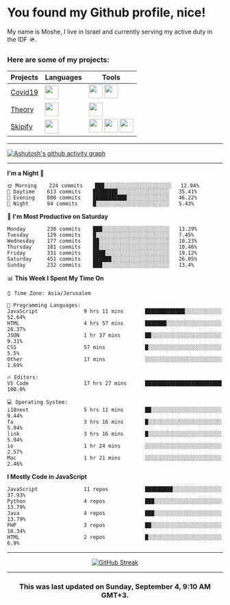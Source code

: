 <h1>You found my Github profile, nice!</h1>
<p>
    My name is Moshe, I live in Israel and currently serving my active duty in the IDF 🪖.
</p>

<h3>Here are some of my projects:</h3>

| Projects                                          | Languages                                                                                   | Tools                                                                                                                                                                                                                                                                       |
| ------------------------------------------------- | ------------------------------------------------------------------------------------------- | --------------------------------------------------------------------------------------------------------------------------------------------------------------------------------------------------------------------------------------------------------------------------- |
| [Covid19](https://github.com/jewishmoses/covid19) | <img height="32" width="32" src="https://unpkg.com/simple-icons@v6/icons/php.svg" />        | <img height="32" width="32" src="https://unpkg.com/simple-icons@v6/icons/laravel.svg" /> <img height="32" width="32" src="https://unpkg.com/simple-icons@v6/icons/livewire.svg" />                                                                                          |
| [Theory](https://github.com/jewishmoses/theory)   | <img height="32" width="32" src="https://unpkg.com/simple-icons@v6/icons/python.svg" />     | <img height="32" width="32" src="https://unpkg.com/simple-icons@v6/icons/django.svg" />                                                                                                                                                                                     |
| [Skipify](https://github.com/jewishmoses/skipify) | <img height="32" width="32" src="https://unpkg.com/simple-icons@v6/icons/javascript.svg" /> | <img height="32" width="32" src="https://unpkg.com/simple-icons@v6/icons/sqlite.svg" /> <img height="32" width="32" src="https://unpkg.com/simple-icons@v6/icons/sequelize.svg" /> <img height="32" width="32" src="https://unpkg.com/simple-icons@v6/icons/express.svg" /> |

<hr />

[![Ashutosh's github activity graph](https://activity-graph.herokuapp.com/graph?username=jewishmoses&theme=github&bg_color=fff&line=216e39&color=000&point=000)](https://github.com/jewishmoses/github-readme-activity-graph)

<hr />

<!--START_SECTION:waka-->
**I'm a Night 🦉** 

```text
🌞 Morning    224 commits    ███░░░░░░░░░░░░░░░░░░░░░░   12.94% 
🌆 Daytime    613 commits    ████████░░░░░░░░░░░░░░░░░   35.41% 
🌃 Evening    800 commits    ███████████░░░░░░░░░░░░░░   46.22% 
🌙 Night      94 commits     █░░░░░░░░░░░░░░░░░░░░░░░░   5.43%

```
📅 **I'm Most Productive on Saturday** 

```text
Monday       230 commits    ███░░░░░░░░░░░░░░░░░░░░░░   13.29% 
Tuesday      129 commits    █░░░░░░░░░░░░░░░░░░░░░░░░   7.45% 
Wednesday    177 commits    ██░░░░░░░░░░░░░░░░░░░░░░░   10.23% 
Thursday     181 commits    ██░░░░░░░░░░░░░░░░░░░░░░░   10.46% 
Friday       331 commits    ████░░░░░░░░░░░░░░░░░░░░░   19.12% 
Saturday     451 commits    ██████░░░░░░░░░░░░░░░░░░░   26.05% 
Sunday       232 commits    ███░░░░░░░░░░░░░░░░░░░░░░   13.4%

```


📊 **This Week I Spent My Time On** 

```text
⌚︎ Time Zone: Asia/Jerusalem

💬 Programming Languages: 
JavaScript               9 hrs 11 mins       █████████████░░░░░░░░░░░░   52.64% 
HTML                     4 hrs 57 mins       ███████░░░░░░░░░░░░░░░░░░   28.37% 
JSON                     1 hr 37 mins        ██░░░░░░░░░░░░░░░░░░░░░░░   9.31% 
CSS                      57 mins             █░░░░░░░░░░░░░░░░░░░░░░░░   5.5% 
Other                    17 mins             ░░░░░░░░░░░░░░░░░░░░░░░░░   1.69%

🔥 Editors: 
VS Code                  17 hrs 27 mins      █████████████████████████   100.0%

💻 Operating System: 
i18next                  5 hrs 11 mins       ██░░░░░░░░░░░░░░░░░░░░░░░   9.44% 
fa                       3 hrs 16 mins       █░░░░░░░░░░░░░░░░░░░░░░░░   5.94% 
link                     3 hrs 16 mins       █░░░░░░░░░░░░░░░░░░░░░░░░   5.94% 
io                       1 hr 24 mins        ░░░░░░░░░░░░░░░░░░░░░░░░░   2.57% 
Mac                      1 hr 21 mins        ░░░░░░░░░░░░░░░░░░░░░░░░░   2.46%

```

**I Mostly Code in JavaScript** 

```text
JavaScript               11 repos            █████████░░░░░░░░░░░░░░░░   37.93% 
Python                   4 repos             ███░░░░░░░░░░░░░░░░░░░░░░   13.79% 
Java                     4 repos             ███░░░░░░░░░░░░░░░░░░░░░░   13.79% 
PHP                      3 repos             ██░░░░░░░░░░░░░░░░░░░░░░░   10.34% 
HTML                     2 repos             █░░░░░░░░░░░░░░░░░░░░░░░░   6.9%

```



<!--END_SECTION:waka-->

<hr />

<div align="center">

[![GitHub Streak](https://github-readme-streak-stats.herokuapp.com?user=jewishmoses&date_format=M%20j%5B%2C%20Y%5D)](https://git.io/streak-stats)

</div>

<hr/>

<div align="center">
    <h3>This was last updated on Sunday, September 4, 9:10 AM GMT+3.</h3>
</div>
